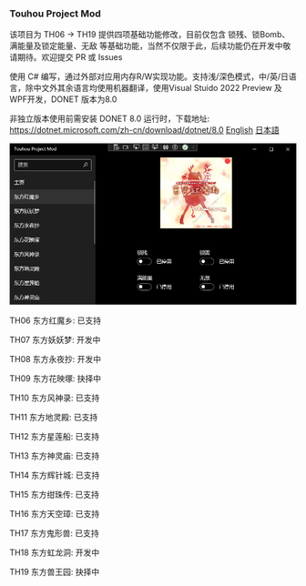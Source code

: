 ### Touhou Project Mod
该项目为 TH06 -> TH19 提供四项基础功能修改，目前仅包含 锁残、锁Bomb、满能量及锁定能量、无敌 等基础功能，当然不仅限于此，后续功能仍在开发中敬请期待。欢迎提交 PR 或 Issues

使用 C# 编写，通过外部对应用内存R/W实现功能。支持浅/深色模式，中/英/日语言，除中文外其余语言均使用机器翻译，使用Visual Stuido 2022 Preview 及 WPF开发，DONET 版本为8.0

非独立版本使用前需安装 DONET 8.0 运行时，下载地址: https://dotnet.microsoft.com/zh-cn/download/dotnet/8.0
[English](README_en.md)  [日本語](README_jp.md)

![](main.png)

TH06 东方红魔乡: 已支持 

TH07 东方妖妖梦: 开发中

TH08 东方永夜抄: 开发中

TH09 东方花映塚: 抉择中

TH10 东方风神录: 已支持

TH11 东方地灵殿: 已支持

TH12 东方星莲船: 已支持

TH13 东方神灵庙: 已支持

TH14 东方辉针城: 已支持

TH15 东方绀珠传: 已支持

TH16 东方天空璋: 已支持

TH17 东方鬼形兽: 已支持

TH18 东方虹龙洞: 开发中

TH19 东方兽王园: 抉择中
